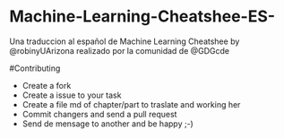 # Machine-Learning-Cheatshee-ES-
Una traduccion al español de Machine Learning Cheatshee by @robinyUArizona realizado por la comunidad de @GDGcde

#Contributing
- Create a fork
- Create a issue to your task
- Create a file md of chapter/part to traslate and working her
- Commit changers and send a pull request
- Send de mensage to another and be happy ;-)
